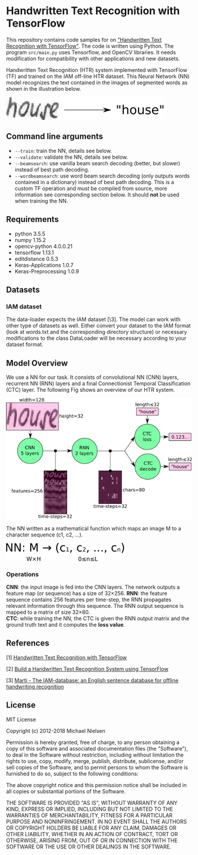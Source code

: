
# Handwritten Text Recognition with TensorFlow

This repository contains code samples for on ["Handwritten Text Recognition with TensorFlow"](https://github.com/githubharald/SimpleHTR).
The code is written using Python. The program `src/main.py` uses Tensorflow, and OpenCV
libraries. It needs modification for compatibility with other applications and new datasets.

Handwritten Text Recognition (HTR) system implemented with TensorFlow (TF) and trained on the IAM off-line HTR dataset.
This Neural Network (NN) model recognizes the text contained in the images of segmented words as shown in the illustration below.

![htr](./SimpleHTR/doc/htr.png)


## Command line arguments

* `--train`: train the NN, details see below.
* `--validate`: validate the NN, details see below.
* `--beamsearch`: use vanilla beam search decoding (better, but slower) instead of best path decoding.
* `--wordbeamsearch`: use word beam search decoding (only outputs words contained in a dictionary) instead of best path decoding. This is a custom TF operation and must be compiled from source, more information see corresponding section below. It should **not** be used when training the NN.

## Requirements
* python                    3.5.5
* numpy                     1.15.2 
* opencv-python             4.0.0.21
* tensorflow                1.13.1
* editdistance              0.5.3
* Keras-Applications        1.0.7      
* Keras-Preprocessing       1.0.9

## Datasets
### IAM dataset
The data-loader expects the IAM dataset \[\3]. 
The model can work with other type of datasets as well. Either convert your dataset to the IAM format (look at words.txt and the corresponding directory structure) or necessary modifications to the class DataLoader will be necessary according to your dataset format. 

## Model Overview
We use a NN for our task. It consists of convolutional NN (CNN) layers, recurrent NN (RNN) layers and a final Connectionist Temporal Classification (CTC) layer. 
The following Fig shows an overview of our HTR system.

![model](./SimpleHTR/doc/nn_overview.png)

The NN written as a mathematical function which maps an image M to a character sequence (c1, c2, …).

![equation](./SimpleHTR/doc/eq.png)

### Operations
**CNN**: the input image is fed into the CNN layers. The network outputs a feature map (or sequence) has a size of 32×256.
**RNN**: the feature sequence contains 256 features per time-step, the RNN propagates relevant information through this sequence. The RNN output sequence is mapped to a matrix of size 32×80.<br />
**CTC**: while training the NN, the CTC is given the RNN output matrix and the ground truth text and it computes the **loss value**. 

## References
\[1\] [Handwritten Text Recognition with TensorFlow](https://github.com/githubharald/SimpleHTR)

\[2\] [Build a Handwritten Text Recognition System using TensorFlow](https://towardsdatascience.com/2326a3487cd5)

\[3\] [Marti - The IAM-database: an English sentence database for offline handwriting recognition](http://www.fki.inf.unibe.ch/databases/iam-handwriting-database)

## License

MIT License

Copyright (c) 2012-2018 Michael Nielsen

Permission is hereby granted, free of charge, to any person obtaining
a copy of this software and associated documentation files (the
"Software"), to deal in the Software without restriction, including
without limitation the rights to use, copy, modify, merge, publish,
distribute, sublicense, and/or sell copies of the Software, and to
permit persons to whom the Software is furnished to do so, subject to
the following conditions:

The above copyright notice and this permission notice shall be
included in all copies or substantial portions of the Software.

THE SOFTWARE IS PROVIDED "AS IS", WITHOUT WARRANTY OF ANY KIND,
EXPRESS OR IMPLIED, INCLUDING BUT NOT LIMITED TO THE WARRANTIES OF
MERCHANTABILITY, FITNESS FOR A PARTICULAR PURPOSE AND
NONINFRINGEMENT. IN NO EVENT SHALL THE AUTHORS OR COPYRIGHT HOLDERS BE
LIABLE FOR ANY CLAIM, DAMAGES OR OTHER LIABILITY, WHETHER IN AN ACTION
OF CONTRACT, TORT OR OTHERWISE, ARISING FROM, OUT OF OR IN CONNECTION
WITH THE SOFTWARE OR THE USE OR OTHER DEALINGS IN THE SOFTWARE.
